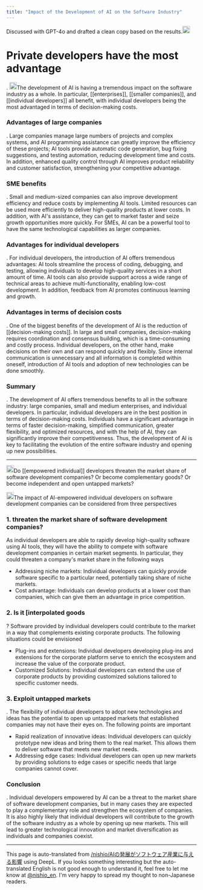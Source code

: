 ```yaml
---
title: "Impact of the Development of AI on the Software Industry"
---
```


Discussed with GPT-4o and drafted a clean copy based on the results.<img src='https://scrapbox.io/api/pages/nishio-en/nishio/icon' alt='nishio.icon' height="19.5"/>

# Private developers have the most advantage
.
<img src='https://scrapbox.io/api/pages/nishio-en/gpt/icon' alt='gpt.icon' height="19.5"/>The development of AI is having a tremendous impact on the software industry as a whole. In particular, [[enterprises]], [[smaller companies]], and [[individual developers]] all benefit, with individual developers being the most advantaged in terms of decision-making costs.

### Advantages of large companies
.
Large companies manage large numbers of projects and complex systems, and AI programming assistance can greatly improve the efficiency of these projects; AI tools provide automatic code generation, bug fixing suggestions, and testing automation, reducing development time and costs. In addition, enhanced quality control through AI improves product reliability and customer satisfaction, strengthening your competitive advantage.

### SME benefits
.
Small and medium-sized companies can also improve development efficiency and reduce costs by implementing AI tools. Limited resources can be used more efficiently to deliver high-quality products at lower costs. In addition, with AI's assistance, they can get to market faster and seize growth opportunities more quickly. For SMEs, AI can be a powerful tool to have the same technological capabilities as larger companies.

### Advantages for individual developers
.
For individual developers, the introduction of AI offers tremendous advantages: AI tools streamline the process of coding, debugging, and testing, allowing individuals to develop high-quality services in a short amount of time. AI tools can also provide support across a wide range of technical areas to achieve multi-functionality, enabling low-cost development. In addition, feedback from AI promotes continuous learning and growth.

### Advantages in terms of decision costs
.
One of the biggest benefits of the development of AI is the reduction of [[decision-making costs]]. In large and small companies, decision-making requires coordination and consensus building, which is a time-consuming and costly process. Individual developers, on the other hand, make decisions on their own and can respond quickly and flexibly. Since internal communication is unnecessary and all information is completed within oneself, introduction of AI tools and adoption of new technologies can be done smoothly.

### Summary
.
The development of AI offers tremendous benefits to all in the software industry: large companies, small and medium enterprises, and individual developers. In particular, individual developers are in the best position in terms of decision-making costs. Individuals have a significant advantage in terms of faster decision-making, simplified communication, greater flexibility, and optimized resources, and with the help of AI, they can significantly improve their competitiveness. Thus, the development of AI is key to facilitating the evolution of the entire software industry and opening up new possibilities.

---
<img src='https://scrapbox.io/api/pages/nishio-en/nishio/icon' alt='nishio.icon' height="19.5"/>Do [[empowered individual]] developers threaten the market share of software development companies? Or become complementary goods? Or become independent and open untapped markets?

<img src='https://scrapbox.io/api/pages/nishio-en/gpt/icon' alt='gpt.icon' height="19.5"/>The impact of AI-empowered individual developers on software development companies can be considered from three perspectives

### 1. threaten the market share of software development companies?
As individual developers are able to rapidly develop high-quality software using AI tools, they will have the ability to compete with software development companies in certain market segments. In particular, they could threaten a company's market share in the following ways

- Addressing niche markets: Individual developers can quickly provide software specific to a particular need, potentially taking share of niche markets.
- Cost advantage: Individuals can develop products at a lower cost than companies, which can give them an advantage in price competition.

### 2. Is it [interpolated goods
?
Software provided by individual developers could contribute to the market in a way that complements existing corporate products. The following situations could be envisioned

- Plug-ins and extensions: Individual developers developing plug-ins and extensions for the corporate platform serve to enrich the ecosystem and increase the value of the corporate product.
- Customized Solutions: Individual developers can extend the use of corporate products by providing customized solutions tailored to specific customer needs.

### 3. Exploit untapped markets
.
The flexibility of individual developers to adopt new technologies and ideas has the potential to open up untapped markets that established companies may not have their eyes on. The following points are important

- Rapid realization of innovative ideas: Individual developers can quickly prototype new ideas and bring them to the real market. This allows them to deliver software that meets new market needs.
- Addressing edge cases: Individual developers can open up new markets by providing solutions to edge cases or specific needs that large companies cannot cover.

### Conclusion
.
Individual developers empowered by AI can be a threat to the market share of software development companies, but in many cases they are expected to play a complementary role and strengthen the ecosystem of companies. It is also highly likely that individual developers will contribute to the growth of the software industry as a whole by opening up new markets. This will lead to greater technological innovation and market diversification as individuals and companies coexist.

---
This page is auto-translated from [/nishio/AIの発展がソフトウェア産業に与える影響](https://scrapbox.io/nishio/AIの発展がソフトウェア産業に与える影響) using DeepL. If you looks something interesting but the auto-translated English is not good enough to understand it, feel free to let me know at [@nishio_en](https://twitter.com/nishio_en). I'm very happy to spread my thought to non-Japanese readers.